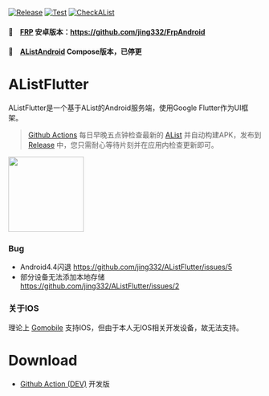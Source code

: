 [![Release](https://github.com/jing332/AListFlutter/actions/workflows/release.yaml/badge.svg)](https://github.com/jing332/AListFlutter/actions/workflows/release.yaml)
[![Test](https://github.com/jing332/AListFlutter/actions/workflows/build.yaml/badge.svg)](https://github.com/jing332/AListFlutter/actions/workflows/build.yaml)
[![CheckAList](https://github.com/jing332/AListFlutter/actions/workflows/sync_alist.yaml/badge.svg)](https://github.com/jing332/AListFlutter/actions/workflows/sync_alist.yaml)

#### 🚩　[FRP](https://github.com/fatedier/frp) 安卓版本：https://github.com/jing332/FrpAndroid
#### 🚩　[AListAndroid](https://github.com/jing332/AlistAndroid) Compose版本，已停更

# AListFlutter

AListFlutter是一个基于AList的Android服务端，使用Google Flutter作为UI框架。

> [Github Actions](https://github.com/jing332/AListFlutter/actions/workflows/sync_alist.yaml)
> 每日早晚五点钟检查最新的 [AList](https://github.com/alist-org/alist/releases)
> 并自动构建APK，发布到 [Release](https://github.com/jing332/AListFlutter/releases)
> 中，您只需耐心等待片刻并在应用内检查更新即可。

<img src="./images/alist.jpg" height="150px">

### Bug
- Android4.4闪退 https://github.com/jing332/AListFlutter/issues/5
- 部分设备无法添加本地存储 https://github.com/jing332/AListFlutter/issues/2

### 关于IOS
理论上 [Gomobile](https://pkg.go.dev/golang.org/x/mobile/cmd/gomobile?utm_source=godoc#hdr-Build_a_library_for_Android_and_iOS) 支持IOS，但由于本人无IOS相关开发设备，故无法支持。

# Download

- [Github Action (DEV)](https://github.com/jing332/AListFlutter/actions/workflows/build.yaml) 开发版

